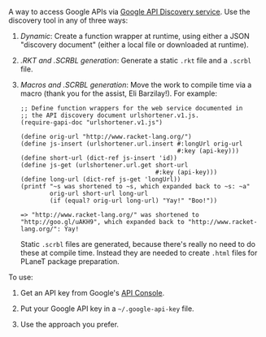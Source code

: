 A way to access Google APIs via
[Google API Discovery service](https://developers.google.com/discovery/). Use
the discovery tool in any of three ways:

1. _Dynamic_: Create a function wrapper at runtime, using either a
   JSON "discovery document" (either a local file or downloaded at
   runtime).

2. _.RKT and .SCRBL generation_: Generate a static `.rkt` file and a
   `.scrbl` file.

3. _Macros and .SCRBL generation_: Move the work to compile time via a
   macro (thank you for the assist, Eli Barzilay!). For example:
   
   ```
   ;; Define function wrappers for the web service documented in
   ;; the API discovery document urlshortener.v1.js.
   (require-gapi-doc "urlshortener.v1.js")

   (define orig-url "http://www.racket-lang.org/")
   (define js-insert (urlshortener.url.insert #:longUrl orig-url
                                              #:key (api-key)))
   (define short-url (dict-ref js-insert 'id))
   (define js-get (urlshortener.url.get short-url
                                        #:key (api-key)))
   (define long-url (dict-ref js-get 'longUrl))
   (printf "~s was shortened to ~s, which expanded back to ~s: ~a"
           orig-url short-url long-url
           (if (equal? orig-url long-url) "Yay!" "Boo!"))
   
   => "http://www.racket-lang.org/" was shortened to "http://goo.gl/uAKH9", which expanded back to "http://www.racket-lang.org/": Yay!
   ```
   
   Static `.scrbl` files are generated, because there's really no need
   to do these at compile time. Instead they are needed to create
   `.html` files for PLaneT package preparation.


To use:

1. Get an API key from Google's
[API Console](https://code.google.com/apis/console/).

2. Put your Google API key in a `~/.google-api-key` file.

3. Use the approach you prefer.
